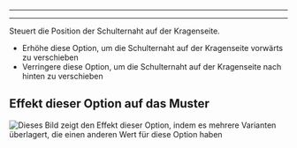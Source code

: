 ***

***

Steuert die Position der Schulternaht auf der Kragenseite.

*   Erhöhe diese Option, um die Schulternaht auf der Kragenseite vorwärts zu verschieben
*   Verringere diese Option, um die Schulternaht auf der Kragenseite nach hinten zu verschieben

## Effekt dieser Option auf das Muster

![Dieses Bild zeigt den Effekt dieser Option, indem es mehrere Varianten überlagert, die einen anderen Wert für diese Option haben](carlita\_s3collar\_sample.svg "Effekt dieser Option auf das Muster")
